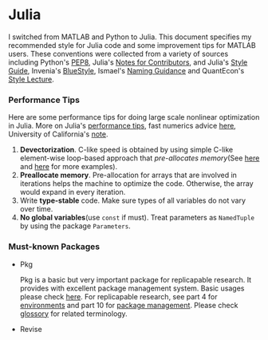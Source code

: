 # Julia

I switched from MATLAB and Python to Julia. This document specifies my recommended style for Julia code and some improvement tips for MATLAB users. These conventions were collected from a variety of sources including Python's [PEP8](http://legacy.python.org/dev/peps/pep-0008), Julia's [Notes for Contributors](https://github.com/JuliaLang/julia/blob/master/CONTRIBUTING.md), and Julia's [Style Guide](https://docs.julialang.org/en/latest/manual/style-guide/), Invenia's [BlueStyle](https://github.com/invenia/BlueStyle), Ismael's [Naming Guidance](https://github.com/JuliaPraxis/Naming) and QuantEcon's [Style Lecture](https://github.com/QuantEcon/lecture-source-jl/blob/master/style.md).

### Performance Tips

Here are some performance tips for doing large scale nonlinear optimization in Julia. More on Julia's [performance tips](https://docs.julialang.org/en/v1/manual/performance-tips/), fast numerics advice [here](https://julialang.org/blog/2013/09/fast-numeric/), University of California's [note](https://ucidatascienceinitiative.github.io/IntroToJulia/Html/WhyJulia?ref=hackernoon.com).

1. **Devectorization**. C-like speed is obtained by using simple C-like element-wise loop-based approach that *pre-allocates memory*(See [here](https://hackernoon.com/freeing-the-data-scientist-mind-from-the-curse-of-vectorization-julia-to-the-rescue-0c3z308v) and [here](http://kristofferc.github.io/post/vectorization_performance_study/#fn:3) for more examples).
2. **Preallocate memory**. Pre-allocation for arrays that are involved in iterations helps the machine to optimize the code. Otherwise, the array would expand in every iteration.
3. Write **type-stable** code. Make sure types of all variables do not vary over time.
4. **No global variables**(use `const` if must). Treat parameters as `NamedTuple` by using the package `Parameters`. 

### Must-known Packages

- Pkg

  Pkg is a basic but very important package for replicapable research. It provides with excellent package management system. Basic usages please check [here](https://julialang.github.io/Pkg.jl/v1/). For replicapable research, see part 4 for [environments](https://julialang.github.io/Pkg.jl/v1/environments/) and part 10 for [package management](https://julialang.github.io/Pkg.jl/v1/toml-files/). Please check [glossory](https://julialang.github.io/Pkg.jl/v1/glossary/) for related terminology.

- Revise

  
  
  



